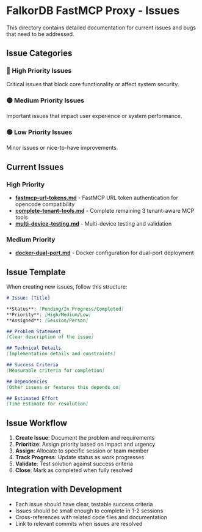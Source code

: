 # FalkorDB FastMCP Proxy - Issues

This directory contains detailed documentation for current issues and bugs that need to be addressed.

## Issue Categories

### 🔴 High Priority Issues
Critical issues that block core functionality or affect system security.

### 🟡 Medium Priority Issues  
Important issues that impact user experience or system performance.

### 🟢 Low Priority Issues
Minor issues or nice-to-have improvements.

## Current Issues

### High Priority
- **[fastmcp-url-tokens.md](./fastmcp-url-tokens.md)** - FastMCP URL token authentication for opencode compatibility
- **[complete-tenant-tools.md](./complete-tenant-tools.md)** - Complete remaining 3 tenant-aware MCP tools
- **[multi-device-testing.md](./multi-device-testing.md)** - Multi-device testing and validation

### Medium Priority  
- **[docker-dual-port.md](./docker-dual-port.md)** - Docker configuration for dual-port deployment

## Issue Template

When creating new issues, follow this structure:

```markdown
# Issue: [Title]

**Status**: [Pending/In Progress/Completed]  
**Priority**: [High/Medium/Low]  
**Assigned**: [Session/Person]  

## Problem Statement
[Clear description of the issue]

## Technical Details
[Implementation details and constraints]

## Success Criteria
[Measurable criteria for completion]

## Dependencies
[Other issues or features this depends on]

## Estimated Effort
[Time estimate for resolution]
```

## Issue Workflow

1. **Create Issue**: Document the problem and requirements
2. **Prioritize**: Assign priority based on impact and urgency  
3. **Assign**: Allocate to specific session or team member
4. **Track Progress**: Update status as work progresses
5. **Validate**: Test solution against success criteria
6. **Close**: Mark as completed when fully resolved

## Integration with Development

- Each issue should have clear, testable success criteria
- Issues should be small enough to complete in 1-2 sessions
- Cross-references with related code files and documentation
- Link to relevant commits when issues are resolved